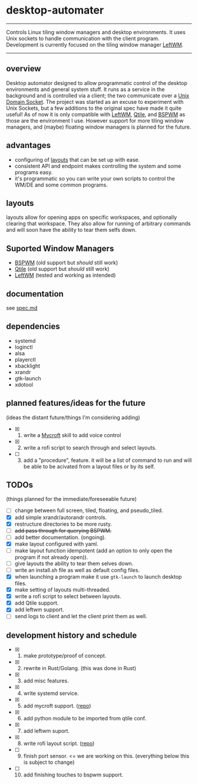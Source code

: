# desktop-automater
---
Controls Linux tiling window managers and desktop environments. It uses Unix sockets to handle communication with the client program. Development is currently focused on the tiling window manager [LeftWM](https://leftwm.org/).

---

## overview

Desktop automator designed to allow programmatic control of the desktop environments and general system stuff. It runs as a service in the background and is controlled via a client; the two communicate over a [Unix Domain Socket](https://en.wikipedia.org/wiki/Unix_domain_socket). The project was started as an excuse to experiment with Unix Sockets, but a few additions to the original spec have made it quite useful! As of now it is only compatible with [LeftWM](https://leftwm.org/), [Qtile](http://www.qtile.org/), and [BSPWM](https://github.com/baskerville/bspwm) as those are the environment I use. However support for more tiling window managers, and (maybe) floating window managers is planned for the future.

## advantages

- configuring of [layouts](#layouts) that can be set up with ease. 
- consistent API and endpoint makes controlling the system and some programs easy.
- it's programmatic so you can write your own scripts to control the WM/DE and some common programs.

## layouts

layouts allow for opening apps on specific workspaces, and optionally clearing that workspace. They also allow for running of arbitrary commands and will soon have the ability to tear them selfs down.

## Suported Window Managers
- [BSPWM](https://github.com/baskerville/bspwm) (old support but *should* still work)
- [Qtile](http://www.qtile.org/) (old support but *should* still work)
- [LeftWM](https://leftwm.org/) (tested and working as intended)

## documentation

see [spec.md](spec.md)

## dependencies

- systemd
- loginctl 
- alsa
- playerctl 
- xbacklight
- xrandr
- gtk-launch
- xdotool

## planned features/ideas for the future
(ideas the distant future/things I'm considering adding)

- [x] 1. write a [Mycroft](https://mycroft-ai.gitbook.io/docs/) skill to add voice control
- [x] 2. write a rofi script to search through and select layouts.
- [ ] 3. add a "procedure", feature. it will be a list of command to run and will be able to be acivated from a layout files or by its self.  

## TODOs
(things planned for the immediate/foreseeable future)

- [ ] change between full screen, tiled, floating, and pseudo_tiled.
- [x] add simple xrandr/autorandr controls.
- [x] restructure directories to be more rusty.
- [ ] ~~add pass through for querying BSPWM.~~
- [ ] add better documentation. (ongoing).
- [x] make layout configured with yaml.
- [ ] make layout function idempotent (add an option to only open the program if not already open)).
- [ ] give layouts the ability to tear them selves down.
- [ ] write an install.sh file as well as default config files.
- [x] when launching a program make it use `gtk-launch` to launch desktop files.
- [x] make setting of layouts multi-threaded.
- [x] write a rofi script to select between layouts.
- [x] add Qtile support.
- [x] add leftwm support.
- [ ] send logs to client and let the client print them as well.

## development history and schedule

- [x] 1. make prototype/proof of concept.
- [x] 2. rewrite in Rust/Golang. (this was done in Rust)
- [x] 3. add misc features.
- [x] 4. write systemd service.
- [x] 5. add mycroft support. ([repo](https://github.com/calacuda/mycroft-linux-control-skill))
- [x] 6. add python module to be imported from qtile conf.
- [x] 7. add leftwm suport.
- [x] 8. write rofi layout script. ([repo]())
- [ ] 9. finish port sensor. <= we are working on this. (everything below this is subject to change) 
- [ ] 10. add finishing touches to bspwm support.
